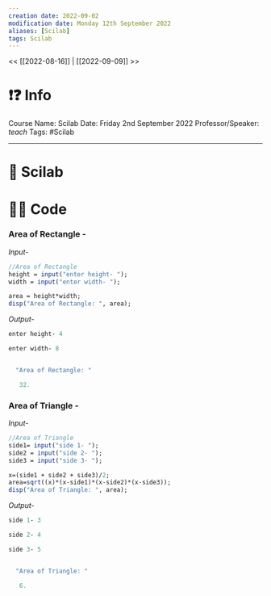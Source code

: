 ```yaml
---
creation date: 2022-09-02
modification date: Monday 12th September 2022
aliases: [Scilab]
tags: Scilab
---
```


<< [[2022-08-16]] | [[2022-09-09]] >>

# ❗❓ Info
Course Name: Scilab
Date: Friday 2nd September 2022
Professor/Speaker: *teach*
Tags: #Scilab 

---
# 📑 Scilab

# 👨‍💻 Code

### Area of Rectangle -

*Input-*
```scilab
//Area of Rectangle
height = input("enter height- ");
width = input("enter width- ");

area = height*width;
disp("Area of Rectangle: ", area);
```

*Output-*
```scilab
enter height- 4

enter width- 8


  "Area of Rectangle: "

   32.
```

### Area of Triangle -

*Input-*
```scilab
//Area of Triangle
side1= input("side 1- ");
side2 = input("side 2- ");
side3 = input("side 3- ");

x=(side1 + side2 + side3)/2;
area=sqrt((x)*(x-side1)*(x-side2)*(x-side3));
disp("Area of Triangle: ", area);
```

*Output-*
```scilab
side 1- 3

side 2- 4

side 3- 5


  "Area of Triangle: "

   6.
```
